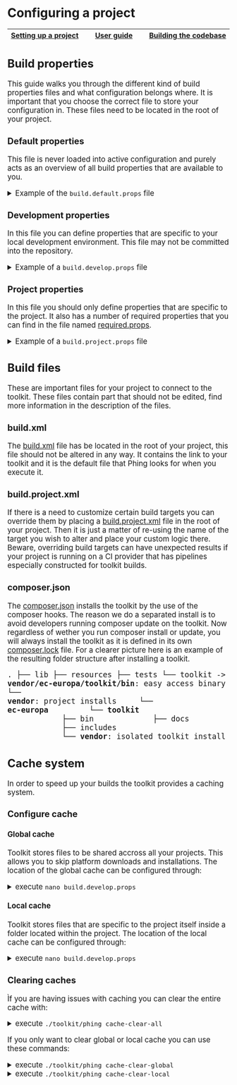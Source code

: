 # Configuring a project

<big><table><thead><tr><th nowrap> [Setting up a project](./setting-up-project.md#setting-up-a-project) </th><th width="100%" align="center"> [User guide](../README.md#user-guide) </th><th nowrap> [Building the codebase](./building-codebase.md#building-the-codebase) </th></tr></thead></table>

## Build properties

This guide walks you through the different kind of build properties files and
what configuration belongs where. It is important that you choose the correct
file to store your configuration in. These files need to be located in the root
of your project.

### Default properties

This file is never loaded into active configuration and purely acts as an
overview of all build properties that are available to you.

<details><summary>Example of the <code>build.default.props</code> file</summary><p>

```yaml
# Toolkit location: ./includes/phing/build/boot.props
# -----------------------------------------------------------------------------------
# These are the toolkit paths that should not be altered. Altering paths here have a
# good chance of breaking things.
# -----------------------------------------------------------------------------------

# Toolkit directories.
# -----------------------

toolkit.dir = ${phing.dir.starterkit}
toolkit.dir.incl = ${toolkit.dir}/includes
toolkit.dir.incl.composer = ${toolkit.dir.incl}/composer
toolkit.dir.incl.docker = ${toolkit.dir.incl}/docker
toolkit.dir.incl.drush = ${toolkit.dir.incl}/drush
toolkit.dir.incl.phing = ${toolkit.dir.incl}/phing
toolkit.dir.incl.phing.build = ${toolkit.dir.incl.phing}/build
toolkit.dir.incl.phing.props = ${toolkit.dir.incl.phing}/props
toolkit.dir.incl.phing.src = ${toolkit.dir.incl.phing}/src
toolkit.dir.incl.templates = ${toolkit.dir.incl}/templates
toolkit.dir.vendor = ${toolkit.dir}/vendor

# Toolkit binaries.
# --------------------
toolkit.dir.bin = ${toolkit.dir}/bin
toolkit.dir.bin.drush = ${toolkit.dir.bin}/drush
toolkit.dir.bin.phing = ${toolkit.dir.bin}/phing


# Toolkit location: ./includes/phing/build/test/phpcs.props
# -----------------------------------------------------------------------------------
# PHPCS sprecific configuration
# -----------------------------------------------------------------------------------

# The file extensions to test.
# Delimited by space, comma or semicolon.
phpcs.extensions = php inc module install info test profile theme css js

# The default configuration file to generate.
phpcs.config = ${project.basedir}/phpcs.xml

# The locations for installed standards, delimited by comma.
phpcs.installed.paths = ${toolkit.dir.vendor}/ec-europa/qa-automation/phpcs/SubStandards

# The coding standards to enforce.
# Delimited by space, comma or semicolon..
phpcs.standards = Subsite;${project.basedir}/phpcs-ruleset.xml

# Paths to check, delimited by semicolons.
phpcs.files = ${resources.dir};${lib.dir}

# Paths to ignore, delimited by semicolons.
phpcs.ignore =

# Verbosity of PHP Codesniffer. Set to 0 for standard output, 1 for progress
# report, 2 for debugging info.
phpcs.verbose = 0

# Returns a 0 error code when only warnings are found if enabled. Ment for CI.
phpcs.passwarnings = 0

# The report format. For example 'full', 'summary', 'diff', 'xml', 'json'.
# Delimited by space, comma or semicolon.
phpcs.reports = summary

# Whether or not to show sniff codes in the report.
phpcs.sniffcodes = 0

# Whether or not to show the progress of the run.
phpcs.progress = 1

# The location of the file containing the global configuration options.
phpcs.global.config = ${toolkit.dir.vendor}/squizlabs/php_codesniffer/CodeSniffer.conf

# Whether or not to run a coding standards check before doing a git push. Note
# that this will abort the push if the coding standards check fails.
phpcs.prepush.enable = 1

# The source and destination paths of the git pre-push hook.
phpcs.prepush.source = ${toolkit.dir.vendor}/pfrenssen/phpcs-pre-push/pre-push
phpcs.prepush.destination = ${project.basedir}/resources/git/hooks/pre-push/phpcs


# Toolkit location: ./includes/phing/build/test/behat.props
# -----------------------------------------------------------------------------------
# Behat specific configuration
# -----------------------------------------------------------------------------------

# Browser name for selenium.
behat.browser.name = firefox

# Behat API driver.
behat.api.driver = drupal

# The location of the Behat tests.
behat.dir = ${project.basedir}/tests

# The location of the Behat executable.
behat.bin = ${behat.dir}/vendor/behat/behat/bin/behat

# The location of the Behat configuration template.
behat.yml.template = ${behat.dir}/behat.yml.dist

# The location of the generated Behat configuration file.
behat.yml.path = ${behat.dir}/behat.yml

# The base URL to use in Behat tests.
behat.base_url = http://web:8080

# A drush alias to run behat on.
behat.drush.alias = docker

# The URL of the Behat webdriver host.
behat.wd_host.url = http://selenium:4444/wd/hub

# The location to search for Behat subcontexts.
behat.subcontexts.path = ${build.platform.dir.profile}/modules

# The output format to use for Behat tests, either 'progress' or 'pretty'.
behat.formatter.name = progress

# Enable strict mode in Behat tests. Will only pass if all tests are explicitly
# passing.
behat.options.strict = true

# Proceed the build even after error.
behat.options.haltonerror = true

# Set verbosity for Behat tests. 0 is completely silent, 1 is normal output, 2
# shows exception backtraces, 3 shows debugging information.
behat.options.verbosity = 2

# Load balancer Phing task configuration.
behat.load_balancer.containers = 5
behat.load_balancer.root = ${behat.dir}
behat.load_balancer.destination = ${behat.dir}/balancer
behat.load_balancer.import = ${behat.yml.path}


# Toolkit location: ./includes/phing/build/test/phpunit.props
# -----------------------------------------------------------------------------------
# PHPUnit sprecific configuration
# -----------------------------------------------------------------------------------

# The location of the PHPUnit executable.
phpunit.bin = ${tests.dir}/bin/phpunit

# The location of the PHPUnit configuration files.
phpunit.dir = ${tests.dir}

# The location of the PHPUnit configuration template.
phpunit.xml.template = ${phpunit.dir}/phpunit.xml.dist

# The location of the generated Behat configuration file.
phpunit.xml.path = ${phpunit.dir}/phpunit.xml

# The base URL to use in PHPUnit tests.
phpunit.base_url = ${behat.base_url}


# Toolkit location: ./includes/phing/props/main.props
# -----------------------------------------------------------------------------------
# The main properties of the toolkit. Most of them are build and development related.
# -----------------------------------------------------------------------------------

# Binaries.
# ---------
project.bin.composer = composer.phar
project.bin.git = git

# Temporary folders and resources.
# --------------------------------
project.docroot = /var/www/html
project.tmp.devel.make = ${project.tmp.dir}/devel.make
project.tmp.dir = ${project.basedir}/.tmp

# Subsite configuration.
# ----------------------
project.id = myproject
project.install.modules = myproject_core
project.name = My Project
project.theme.default = ec_resp
project.type = subsite
project.url.base = http://web:8080
project.url.production =

# Development modules.
# --------------------
devel.mdls.dir = devel
devel.mdls.dl = devel maillog stage_file_proxy
devel.mdls.en = devel context field_ui maillog stage_file_proxy views_ui

# Development variables.
# ----------------------
devel.vars.error_level = 2
devel.vars.stage_file_proxy_hotlink = 1
devel.vars.stage_file_proxy_origin = https://ec.europa.eu/${project.id}
devel.vars.stage_file_proxy_origin_dir = sites/${project.id}/files
devel.vars.views_show_additional_queries = 1
devel.vars.views_ui_show_performance_statistics = 1
devel.vars.views_ui_show_sql_query = 1

# Debugging configuration.
# ------------------------
drush.color = 0
drush.verbose = FALSE

# Docker. (TODO)
# -------
docker.project.id = environment

# Database download settings.
# ---------------------------
db.dl.filename =
db.dl.dir = fpfis/files-for/automate_dumps
db.dl.host = webgate.ec.europa.eu
db.dl.url = ${db.dl.host}/${db.dl.dir}/${project.id}/
db.dl.username =
db.dl.password =

# Database connection settings.
# -----------------------------
db.type = mysql
db.name = ${project.id}
db.user = root
db.password =
db.host = mysql
db.port = 3306
db.url = ${db.type}://${db.user}:${db.password}@${db.host}:${db.port}/${db.name}

# Solr configuration.
# -------------------
solr.enable = 1
solr.scheme = http
solr.host = localhost
solr.port = 8983
solr.path = /solr
solr.type = d7_apachesolr
solr.url = ${solr.scheme}://${solr.host}:${solr.port}${solr.path}/${solr.type}

# Admin configuration.
# --------------------
admin.email = ${admin.username}@example.com
admin.password = pass
admin.username = admin

# Platform configuration. (deploy props?)
# -----------------------
profile = multisite_drupal_standard
profile.core = 7.x
profile.core.make = ${resources.dir}/drupal-core.make
profile.make = ${resources.dir}/${profile}.make
platform.package = deploy-package-${platform.package.reference}.tar.gz
platform.package.db.cache = 1
platform.package.provider = git-hub
platform.package.provider.token = # TODO: Github API limit.
platform.package.repository = ec-europa/platform-dev
platform.package.version = 2.5

# Theme configuration (deploy props?)
# --------------------
theme.ecl.version = v0.10.0
theme.ec_europa.version = 0.0.3
theme.atomium.repo.url = https://github.com/ec-europa/atomium.git
theme.atomium.repo.branch = 7.x-1.x
theme.europa.repo.url = https://github.com/ec-europa/ec_europa.git
theme.europa.repo.branch = master

# Project resources.
# ------------------
lib.dir = ${project.basedir}/lib
lib.dir.libraries = ${lib.dir}/libraries
lib.dir.modules = ${lib.dir}/modules
lib.dir.modules.custom = ${lib.dir.modules}/custom
lib.dir.modules.features = ${lib.dir.modules}/features
lib.dir.profiles = ${lib.dir}/profiles
lib.dir.profiles.profile = ${lib.dir.profiles}/${profile}
lib.dir.source = ${lib.dir}/src
lib.dir.themes = ${lib.dir}/themes

resources.dir = ${project.basedir}/resources
resources.dir.composer.json = ${resources.dir}/composer.json
resources.dir.composer.lock = ${resources.dir}/composer.lock
resources.dir.favicon.ico = ${resources.dir}/favicon.ico
resources.dir.devel.make = ${resources.dir}/devel.make
resources.dir.site.make = ${resources.dir}/site.make

tests.dir = ${project.basedir}/tests

# Build folders.
# --------------
build.dev = build
build.dist = dist
build.site = default
#build.site = ${project.id}

Build halts.
# ----------
build.haltonerror.dir.copy = true
build.haltonerror.props.validate = false

# Platform build resources.
# -------------------------
build.platform.dir = ${project.basedir}/${build.dev}
build.platform.dir.settings = ${build.platform.dir.sites}/default
build.platform.dir.sites = ${build.platform.dir}/sites
build.platform.dir.profile = ${build.platform.dir.profiles}/${profile}
build.platform.dir.profile.themes = ${build.platform.dir.profile}/themes
build.platform.dir.profiles = ${build.platform.dir}/profiles
build.platform.composer.json = ${build.platform.dir}/composer.json
build.platform.composer.lock = ${build.platform.dir}/composer.lock
build.platform.favicon.ico = ${build.platform.dir}/favicon.ico
build.platform.htaccess.append.text =

# Subsite build resources.
# ------------------------
build.subsite.composer.json = ${build.subsite.dir}/composer.json
build.subsite.composer.lock = ${build.subsite.dir}/composer.lock
build.subsite.dir = ${build.platform.dir.sites}/${build.site}
build.subsite.dir.files = ${build.subsite.dir}/files
build.subsite.dir.libraries = ${build.subsite.dir}/libraries
build.subsite.dir.modules = ${build.subsite.dir}/modules
build.subsite.dir.modules.contrib = ${build.subsite.dir.modules}/contrib
build.subsite.dir.modules.custom = ${build.subsite.dir.modules}/custom
build.subsite.dir.modules.features = ${build.subsite.dir.modules}/features
build.subsite.dir.source = ${build.subsite.dir}/src
build.subsite.dir.themes = ${build.subsite.dir}/themes
build.subsite.dir.tmp = ${build.subsite.dir}/tmp

# platform build files and directories.
# -----------------------------------------
build.dist.composer.json = ${build.dist.dir}/composer.json
build.dist.composer.lock = ${build.dist.dir}/composer.lock
build.dist.dir = ${project.basedir}/${build.dist}
build.dist.dir.modules = ${build.dist.dir}/modules
build.dist.dir.modules.custom = ${build.dist.dir.modules}/custom
build.dist.dir.modules.features = ${build.dist.dir.modules}/features
build.dist.dir.profile = ${build.dist.dir.profiles}/${profile}
build.dist.dir.profiles = ${build.dist.dir}/profiles
build.dist.dir.source = ${build.dist.dir}/src
build.dist.dir.themes = ${build.dist.dir}/themes

# Rebuild configuration.
# ----------------------
rebuild.auto = 1
rebuild.backup.destination = ${project.tmp.dir}/backup-site
rebuild.backup.files = ${build.subsite.dir}/settings.php
rebuild.backup.folders = ${build.subsite.dir.files};${build.subsite.dir.tmp}

# Shared paths.
# -------------
share.path = /cache
share.name = share
share.path.global = ${share.path}/${share.name}
share.path.composer = ${share.path.global}/composer
share.path.platform = ${share.path.global}/platform
share.path.subsites = ${share.path.global}/subsites
share.path.composer.packages = ${share.path.composer}/packages
share.path.composer.packages.shared = ${share.path.composer.packages}/shared
share.path.platform.packages = ${share.path.platform}/packages
share.path.platform.packages.database = ${share.path.platform.packages}/database
share.path.platform.packages.deploy = ${share.path.platform.packages}/deploy
share.path.platform.packages.test = ${share.path.platform.packages}/test
share.path.subsites.packages = ${share.path.subsites}/packages
share.path.subsites.packages.database = ${share.path.subsites.packages}/database
share.path.subsites.packages.deploy = ${share.path.subsites.packages}/deploy
share.path.subsites.packages.test = ${share.path.subsites.packages}/test

# Composer hook phingcall target lists. Space separated only.
# -----------------------------------------------------------
composer.hook.post.install = build-toolkit
composer.hook.post.update =
composer.hook.pre.install =
composer.hook.pre.update =

# Git hook phingcall target lists. Space separated only.
# -----------------------------------------------------------
git.hook.applypatch.msg =
git.hook.post.update =
git.hook.pre.commit =
git.hook.pre.push =
git.hook.pre.receive =
git.hook.commit.msg
git.hook.pre.applypatch =
git.hook.prepare.commit.msg =
git.hook.pre.rebase =
git.hook.update =

# Flickr configuration.
# ---------------------
flickr.key = foobar
flickr.secret = bas

# Integration configuration.
# --------------------------
integration.server.port = 8888

# Varnish configuration.
# ----------------------
varnish.server.port = 8888

# Drush Context configuration.
# ----------------------------
drush.db.dump = ${build.platform.dir}/dump.sql
```
</p></details>

### Development properties

In this file you can define properties that are specific to your local 
development environment. This file may not be committed into the repository.

<details><summary>Example of a <code>build.develop.props</code> file</summary><p>

```yaml
# Development modules.
# --------------------
devel.mdls.dir = devel
devel.mdls.en = devel context field_ui maillog simpletest stage_file_proxy views_ui

# Development variables.
# ----------------------
devel.vars.error_level = 2
devel.vars.views_show_additional_queries = 1
devel.vars.views_ui_show_performance_statistics = 1
devel.vars.views_ui_show_sql_query = 1

# Database download settings.
# ---------------------------
db.dl.username = myusername
db.dl.password = mypassword


# Database connection settings.
# -----------------------------
db.name = ${project.id}
db.user = root
db.password = mypassword
db.host = localhost
db.port = 3306
```
</p></details>

### Project properties

In this file you should only define properties that are specific to the project.
It also has a number of required properties that you can find in the file named
[required.props].

<details><summary>Example of a <code>build.project.props</code> file</summary><p>

```yaml
# Subsite configuration.
# ----------------------
project.id = myproject
project.install.modules = myproject_core
project.name = My Project
project.theme.default = ec_resp
project.url.production = https://myproject.com

# Platform configuration.
# -----------------------
profile = multisite_drupal_standard
platform.package.version = 2.5
```
</p></details>


## Build files

These are important files for your project to connect to the toolkit. These
files contain part that should not be edited, find more information in the
description of the files.

### build.xml

The [build.xml] file has be located in the root of your project, this file
should not be altered in any way. It contains the link to your toolkit and it is
the default file that Phing looks for when you execute it.

### build.project.xml

If there is a need to customize certain build targets you can override them by
placing a [build.project.xml] file in the root of your project. Then it is just
a matter of re-using the name of the target you wish to alter and place your
custom logic there. Beware, overriding build targets can have unexpected
results if your project is running on a CI provider that has pipelines
especially constructed for toolkit builds.

### composer.json

The [composer.json] installs the toolkit by the use of the composer hooks. The
reason we do a separated install is to avoid developers running composer update
on the toolkit. Now regardless of wether you run composer install or update, you
will always install the toolkit as it is defined in its own [composer.lock]
file. For a clearer picture here is an example of the resulting folder structure
after installing a toolkit.

<big><pre><code>.
├── lib
├── resources
├── tests
└── toolkit -> **vendor/ec-europa/toolkit/bin**: easy access binary
└── **vendor**: project installs
&nbsp;&nbsp;&nbsp;&nbsp;└── **ec-europa**
&nbsp;&nbsp;&nbsp;&nbsp;&nbsp;&nbsp;&nbsp;&nbsp;└── **toolkit**
&nbsp;&nbsp;&nbsp;&nbsp;&nbsp;&nbsp;&nbsp;&nbsp;&nbsp;&nbsp;&nbsp;&nbsp;├── bin
&nbsp;&nbsp;&nbsp;&nbsp;&nbsp;&nbsp;&nbsp;&nbsp;&nbsp;&nbsp;&nbsp;&nbsp;├── docs
&nbsp;&nbsp;&nbsp;&nbsp;&nbsp;&nbsp;&nbsp;&nbsp;&nbsp;&nbsp;&nbsp;&nbsp;├── includes
&nbsp;&nbsp;&nbsp;&nbsp;&nbsp;&nbsp;&nbsp;&nbsp;&nbsp;&nbsp;&nbsp;&nbsp;└── **vendor**: isolated toolkit install
</pre></code></big>

[build.default.props]: ../build.default.props
[build.project.xml]: ../includes/templates/subsite/build.project.xml
[build.xml]: ../build.xml
[composer.json]: ../includes/templates/subsite/composer.json
[composer.lock]: ../includes/composer/composer.lock
[.gitignore]: ../includes/templates/subsite/.gitignore
[required.props]: ../includes/phing/props/required.props


## Cache system

In order to speed up your builds the toolkit provides a caching system.

### Configure cache

#### Global cache
Toolkit stores files to be shared accross all your projects. This allows you to
skip platform downloads and installations. The location of the global cache can
be configured through:

<details><summary>execute <code>nano build.develop.props</code></summary><p>

```
# Shared paths.
# -------------
share.path = /tmp
share.name = toolkit
```
</p></details>

#### Local cache
Toolkit stores files that are specific to the project itself inside a folder
located within the project. The location of the local cache can be configured
through:

<details><summary>execute <code>nano build.develop.props</code></summary><p>

```
# Temporary folders and resources.
# --------------------------------
project.tmp.dir = ${project.basedir}/.tmp
```
</p></details>

### Clearing caches
Ìf you are having issues with caching you can clear the entire cache with:

<details><summary>execute <code>./toolkit/phing cache-clear-all</code></summary><p>

```
Buildfile: /home/user/github/ec-europa/project-id/build.xml
 [property] Loading /home/user/github/ec-europa/project-id/includes/phing/build/boot.props
 [property] Loading /home/user/github/ec-europa/project-id/build.develop.props
 [property] Loading /home/user/github/ec-europa/project-id/build.project.props
 [property] Loading /home/user/github/ec-europa/project-id/.tmp/build.version.props
     [echo] Global share directory /tmp/toolkit available.
     [echo] Temporary directory /home/user/github/ec-europa/project-id/.tmp available.

core > cache-clear-global:

   [delete] Deleting directory /tmp/toolkit

core > cache-clear-local:

   [delete] Deleting directory /home/user/github/ec-europa/project-id/.tmp

core > cache-clear-all:


BUILD FINISHED

Total time: 0.6896 seconds
```
</p></details>

If you only want to clear global or local cache you can use these commands:

<details><summary>execute <code>./toolkit/phing cache-clear-global</code></summary><p>

```
Buildfile: /home/user/github/ec-europa/project-id/build.xml
 [property] Loading /home/user/github/ec-europa/project-id/includes/phing/build/boot.props
 [property] Loading /home/user/github/ec-europa/project-id/build.develop.props
 [property] Loading /home/user/github/ec-europa/project-id/build.project.props
 [property] Loading /home/user/github/ec-europa/project-id/.tmp/build.version.props
     [echo] Global share directory /tmp/toolkit available.
     [echo] Temporary directory /home/user/github/ec-europa/project-id/.tmp available.

core > cache-clear-global:

   [delete] Deleting directory /tmp/toolkit


BUILD FINISHED

Total time: 0.6896 seconds
```
</p></details>
<details><summary>execute <code>./toolkit/phing cache-clear-local</code></summary><p>

```
Buildfile: /home/user/github/ec-europa/project-id/build.xml
 [property] Loading /home/user/github/ec-europa/project-id/includes/phing/build/boot.props
 [property] Loading /home/user/github/ec-europa/project-id/build.develop.props
 [property] Loading /home/user/github/ec-europa/project-id/build.project.props
 [property] Loading /home/user/github/ec-europa/project-id/.tmp/build.version.props
     [echo] Global share directory /tmp/toolkit available.
     [echo] Temporary directory /home/user/github/ec-europa/project-id/.tmp available.

core > cache-clear-local:

   [delete] Deleting directory /home/user/github/ec-europa/project-id/.tmp


BUILD FINISHED

Total time: 0.6896 seconds
```
</p></details>
